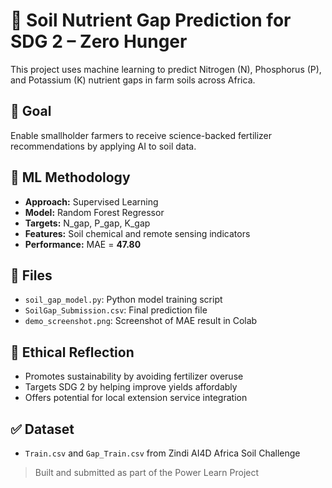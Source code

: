 # 🌱 Soil Nutrient Gap Prediction for SDG 2 – Zero Hunger

This project uses machine learning to predict Nitrogen (N), Phosphorus (P), and Potassium (K) nutrient gaps in farm soils across Africa.

## 🎯 Goal
Enable smallholder farmers to receive science-backed fertilizer recommendations by applying AI to soil data.

## 🧠 ML Methodology
- **Approach:** Supervised Learning
- **Model:** Random Forest Regressor
- **Targets:** N_gap, P_gap, K_gap
- **Features:** Soil chemical and remote sensing indicators
- **Performance:** MAE = **47.80**

## 📂 Files
- `soil_gap_model.py`: Python model training script
- `SoilGap_Submission.csv`: Final prediction file
- `demo_screenshot.png`: Screenshot of MAE result in Colab

## 🤖 Ethical Reflection
- Promotes sustainability by avoiding fertilizer overuse
- Targets SDG 2 by helping improve yields affordably
- Offers potential for local extension service integration

## ✅ Dataset
- `Train.csv` and `Gap_Train.csv` from Zindi AI4D Africa Soil Challenge

> Built and submitted as part of the Power Learn Project
